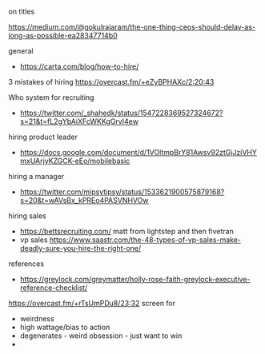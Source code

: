 on titles

https://medium.com/@gokulrajaram/the-one-thing-ceos-should-delay-as-long-as-possible-ea28347714b0

general
- https://carta.com/blog/how-to-hire/


3 mistakes of hiring https://overcast.fm/+eZyBPHAXc/2:20:43

Who system for recruiting 
- https://twitter.com/_shahedk/status/1547228369527324672?s=21&t=fL2gYbAiXFcWKKgGrvI4ew

hiring product leader
- https://docs.google.com/document/d/1VOltmpBrY81Awsv92ztGjJziVHYmxUArjyKZGCK-eEo/mobilebasic


hiring a manager
- https://twitter.com/mipsytipsy/status/1533621900575879168?s=20&t=wAVsBx_kPREo4PASVNHVOw


hiring sales
- https://bettsrecruiting.com/ matt from lightstep and then fivetran
- vp sales https://www.saastr.com/the-48-types-of-vp-sales-make-deadly-sure-you-hire-the-right-one/


references 
- https://greylock.com/greymatter/holly-rose-faith-greylock-executive-reference-checklist/



https://overcast.fm/+rTsUmPDu8/23:32
screen for
- weirdness
- high wattage/bias to action
- degenerates - weird obsession - just want to win
- 